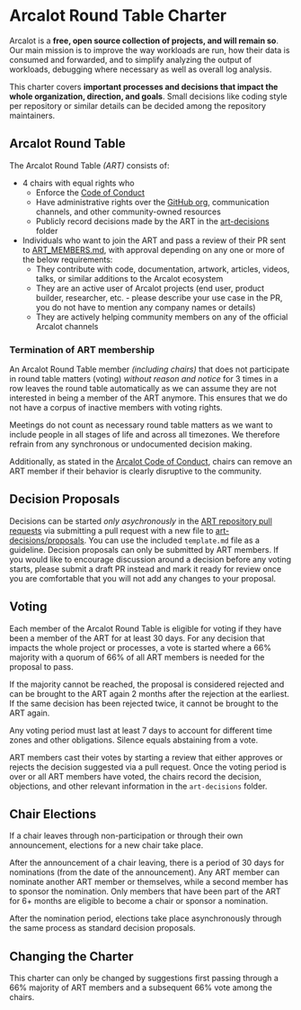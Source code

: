 # Arcalot Round Table Charter

Arcalot is a **free, open source collection of projects, and will remain so**. Our main mission is to improve the way workloads are run, how their data is consumed and forwarded, and to simplify analyzing the output of workloads, debugging where necessary as well as overall log analysis.

This charter covers **important processes and decisions that impact the whole organization, direction, and goals**. Small decisions like coding style per repository or similar details can be decided among the repository maintainers.

## Arcalot Round Table

The Arcalot Round Table *(ART)* consists of:
* 4 chairs with equal rights who
  - Enforce the [Code of Conduct](https://github.com/arcalot/.github/blob/main/CODE_OF_CONDUCT.md)
  - Have administrative rights over the [GitHub org](https://github.com/arcalot), communication channels, and other community-owned resources
  - Publicly record decisions made by the ART in the [art-decisions](art-decisions) folder
* Individuals who want to join the ART and pass a review of their PR sent to [ART_MEMBERS.md](ART_MEMBERS.md), with approval depending on any one or more of the below requirements:
  - They contribute with code, documentation, artwork, articles, videos, talks, or similar additions to the Arcalot ecosystem
  - They are an active user of Arcalot projects (end user, product builder, researcher, etc. - please describe your use case in the PR, you do not have to mention any company names or details)
  - They are actively helping community members on any of the official Arcalot channels

### Termination of ART membership

An Arcalot Round Table member *(including chairs)* that does not participate in round table matters (voting) *without reason and notice* for 3 times in a row leaves the round table automatically as we can assume they are not interested in being a member of the ART anymore. This ensures that we do not have a corpus of inactive members with voting rights.

Meetings do not count as necessary round table matters as we want to include people in all stages of life and across all timezones. We therefore refrain from any synchronous or undocumented decision making.

Additionally, as stated in the [Arcalot Code of Conduct](https://github.com/arcalot/.github/blob/main/CODE_OF_CONDUCT.md), chairs can remove an ART member if their behavior is clearly disruptive to the community.

## Decision Proposals

Decisions can be started *only asychronously* in the [ART repository pull requests](https://github.com/arcalot/arcalot-round-table/pulls) via submitting a pull request with a new file to [art-decisions/proposals](art-decisions/proposals). You can use the included `template.md` file as a guideline. Decision proposals can only be submitted by ART members. If you would like to encourage discussion around a decision before any voting starts, please submit a draft PR instead and mark it ready for review once you are comfortable that you will not add any changes to your proposal.

## Voting

Each member of the Arcalot Round Table is eligible for voting if they have been a member of the ART for at least 30 days. For any decision that impacts the whole project or processes, a vote is started where a 66% majority with a quorum of 66% of all ART members is needed for the proposal to pass.

If the majority cannot be reached, the proposal is considered rejected and can be brought to the ART again 2 months after the rejection at the earliest. If the same decision has been rejected twice, it cannot be brought to the ART again.

Any voting period must last at least 7 days to account for different time zones and other obligations. Silence equals abstaining from a vote.

ART members cast their votes by starting a review that either approves or rejects the decision suggested via a pull request. Once the voting period is over or all ART members have voted, the chairs record the decision, objections, and other relevant information in the `art-decisions` folder.

## Chair Elections

If a chair leaves through non-participation or through their own announcement, elections for a new chair take place.

After the announcement of a chair leaving, there is a period of 30 days for nominations (from the date of the announcement). Any ART member can nominate another ART member or themselves, while a second member has to sponsor the nomination. Only members that have been part of the ART for 6+ months are eligible to become a chair or sponsor a nomination.

After the nomination period, elections take place asynchronously through the same process as standard decision proposals.

## Changing the Charter

This charter can only be changed by suggestions first passing through a 66% majority of ART members and a subsequent 66% vote among the chairs.
